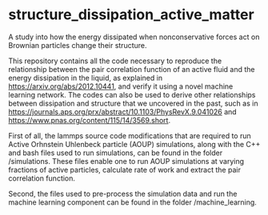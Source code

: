 # structure_dissipation_active_matter
A study into how the energy dissipated when nonconservative forces act on Brownian particles change their structure.

This repository contains all the code necessary to reproduce the relationship between the pair correlation function of an active fluid and the energy dissipation in the liquid, as explained in https://arxiv.org/abs/2012.10441, and verify it using a novel machine learning network. The codes can also be used to derive other relationships between dissipation and structure that we uncovered in the past, such as in https://journals.aps.org/prx/abstract/10.1103/PhysRevX.9.041026 and https://www.pnas.org/content/115/14/3569.short.

First of all, the lammps source code modifications that are required to run Active Orhnstein Uhlenbeck particle (AOUP) simulations, along with the C++ and bash files used to run simulations, can be found in the folder /simulations. These files enable one to run AOUP simulations at varying fractions of active particles, calculate rate of work and extract the pair correlation function.

Second, the files used to pre-process the simulation data and run the machine learning component can be found in the folder /machine_learning.

